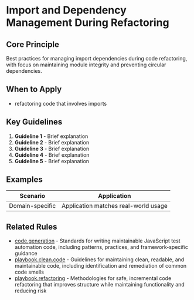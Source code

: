 # Import and Dependency Management During Refactoring

## Core Principle

Best practices for managing import dependencies during code refactoring, with focus on maintaining module integrity and preventing circular dependencies.

## When to Apply

- refactoring code that involves imports

## Key Guidelines

1. **Guideline 1** - Brief explanation
2. **Guideline 2** - Brief explanation
3. **Guideline 3** - Brief explanation
4. **Guideline 4** - Brief explanation
5. **Guideline 5** - Brief explanation

## Examples

| Scenario        | Application                          |
| --------------- | ------------------------------------ |
| Domain-specific | Application matches real-world usage |

## Related Rules

- [code.generation](../code.generation.mdc) - Standards for writing maintainable JavaScript test automation code, including patterns, practices, and framework-specific guidance
- [playbook.clean.code](../playbook.clean.code.mdc) - Guidelines for maintaining clean, readable, and maintainable code, including identification and remediation of common code smells
- [playbook.refactoring](../playbook.refactoring.mdc) - Methodologies for safe, incremental code refactoring that improves structure while maintaining functionality and reducing risk
